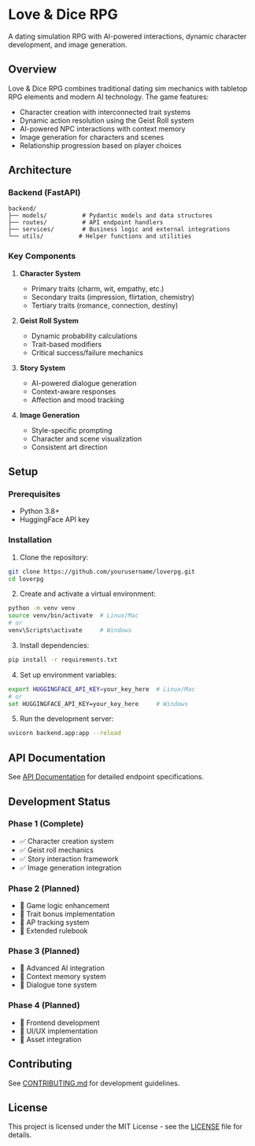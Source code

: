 # Love & Dice RPG

A dating simulation RPG with AI-powered interactions, dynamic character development, and image generation.

## Overview

Love & Dice RPG combines traditional dating sim mechanics with tabletop RPG elements and modern AI technology. The game features:

- Character creation with interconnected trait systems
- Dynamic action resolution using the Geist Roll system
- AI-powered NPC interactions with context memory
- Image generation for characters and scenes
- Relationship progression based on player choices

## Architecture

### Backend (FastAPI)

```
backend/
├── models/          # Pydantic models and data structures
├── routes/          # API endpoint handlers
├── services/        # Business logic and external integrations
└── utils/          # Helper functions and utilities
```

### Key Components

1. **Character System**
   - Primary traits (charm, wit, empathy, etc.)
   - Secondary traits (impression, flirtation, chemistry)
   - Tertiary traits (romance, connection, destiny)

2. **Geist Roll System**
   - Dynamic probability calculations
   - Trait-based modifiers
   - Critical success/failure mechanics

3. **Story System**
   - AI-powered dialogue generation
   - Context-aware responses
   - Affection and mood tracking

4. **Image Generation**
   - Style-specific prompting
   - Character and scene visualization
   - Consistent art direction

## Setup

### Prerequisites
- Python 3.8+
- HuggingFace API key

### Installation

1. Clone the repository:
```bash
git clone https://github.com/yourusername/loverpg.git
cd loverpg
```

2. Create and activate a virtual environment:
```bash
python -m venv venv
source venv/bin/activate  # Linux/Mac
# or
venv\Scripts\activate     # Windows
```

3. Install dependencies:
```bash
pip install -r requirements.txt
```

4. Set up environment variables:
```bash
export HUGGINGFACE_API_KEY=your_key_here  # Linux/Mac
# or
set HUGGINGFACE_API_KEY=your_key_here     # Windows
```

5. Run the development server:
```bash
uvicorn backend.app:app --reload
```

## API Documentation

See [API Documentation](docs/API%20Documentation.md) for detailed endpoint specifications.

## Development Status

### Phase 1 (Complete)
- ✅ Character creation system
- ✅ Geist roll mechanics
- ✅ Story interaction framework
- ✅ Image generation integration

### Phase 2 (Planned)
- 🔄 Game logic enhancement
- 🔄 Trait bonus implementation
- 🔄 AP tracking system
- 🔄 Extended rulebook

### Phase 3 (Planned)
- 📝 Advanced AI integration
- 📝 Context memory system
- 📝 Dialogue tone system

### Phase 4 (Planned)
- 🎨 Frontend development
- 🎨 UI/UX implementation
- 🎨 Asset integration

## Contributing

See [CONTRIBUTING.md](CONTRIBUTING.md) for development guidelines.

## License

This project is licensed under the MIT License - see the [LICENSE](LICENSE) file for details.
